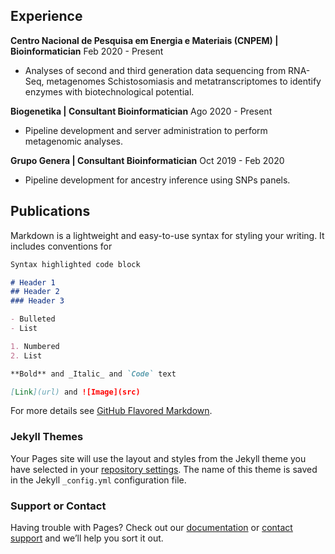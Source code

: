 ## Experience

**Centro Nacional de Pesquisa em Energia e Materiais (CNPEM) | Bioinformatician**
Feb 2020 - Present
<ul>
  <li>Analyses of second and third generation data sequencing from RNA-Seq, metagenomes Schistosomiasis and metatranscriptomes to identify enzymes with biotechnological potential.</li>
</ul>

**Biogenetika | Consultant Bioinformatician**
Ago 2020 - Present
<ul>
  <li>Pipeline development and server administration to perform metagenomic analyses.</li>
</ul>

**Grupo Genera | Consultant Bioinformatician**
Oct 2019 - Feb 2020
<ul> 
  <li>Pipeline development for ancestry inference using SNPs panels.</li>
</ul>


## Publications

Markdown is a lightweight and easy-to-use syntax for styling your writing. It includes conventions for

```markdown
Syntax highlighted code block

# Header 1
## Header 2
### Header 3

- Bulleted
- List

1. Numbered
2. List

**Bold** and _Italic_ and `Code` text

[Link](url) and ![Image](src)
```

For more details see [GitHub Flavored Markdown](https://guides.github.com/features/mastering-markdown/).

### Jekyll Themes

Your Pages site will use the layout and styles from the Jekyll theme you have selected in your [repository settings](https://github.com/programming-liftoff/hello-world/settings). The name of this theme is saved in the Jekyll `_config.yml` configuration file.

### Support or Contact

Having trouble with Pages? Check out our [documentation](https://help.github.com/categories/github-pages-basics/) or [contact support](https://github.com/contact) and we’ll help you sort it out.
